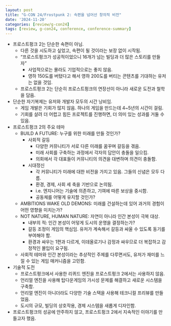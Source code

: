 ```yaml
---
layout: post
title: "G-CON 24/Frostpunk 2: 속편을 넘어선 창의적 비전"
date: '2024-11-20'
categories: [review/g-con24]
tags: [review, g-con24, conference, conference-summary]
---
```


- 프로스트펑크 2는 단순한 속편이 아님.
    - 다른 것을 시도하고 싶었고, 속편이 될 것이라는 보장 없이 시작됨.
    - “프로스트펑크가 성공적이었으니 16개가 넘는 빌딩과 더 많은 스토리를 만들자”
        - 사업적으로는 몰라도 기업적으로는 좋지 않음.
        - 영하 150도를 버텼다고 해서 영하 200도를 버티는 콘텐츠를 기대하는 유저는 없을 것임.
    - 프로스트펑크 2는 단순히 프로스트펑크의 연장선이 아니라 새로운 도전과 철학을 담음.
- 단순한 자기복제는 유저와 개발자 모두의 시간 낭비임.
    - 게임 개발은 기회가 많지 않음. 하나의 게임을 만드는데 4~5년의 시간이 걸림.
    - 기회를 살려 더 어렵고 힘든 프로젝트를 진행하면, 더 의미 있는 성과를 거둘 수 있음.
- 프로스트펑크 2의 주요 테마
    - BUILD A FUTURE: 누구를 위한 미래를 만들 것인가?
        - 사회적 갈등
            - 다양한 커뮤니티가 서로 다른 미래를 꿈꾸며 갈등을 겪음.
            - 미래 사회를 구축하는 과정에서 각자의 답안이 충돌을 일으킴.
            - 의회에서 각 대표들이 커뮤니티의 의견을 대변하며 의견이 충돌함.
        - 시대정신
            - 각 커뮤니티가 미래에 대한 비전을 가지고 있음. 그들의 신념은 모두 다름.
            - 환경, 경제, 사회 세 축을 기반으로 논의됨.
            - i.e. 엔지니어는 기술에 의존하고, 기여에 따른 보상을 중시함.
            - 공동체를 어떻게 유지할 것인가?
    - AMBITIONS WAKE OLD DEMONS: 미래를 건설하는데 있어 과거의 경험이 어떤 영향을 미치는가?
    - NOT NATURE, HUMAN NATURE: 자연이 아니라 인간 본성이 극복 대상.
        - 내부의 적: 인간 본성이 어덯게 도시의 운명을 결정하는가?
        - 갈등 조정이 게임의 핵심임. 유저가 계속해서 갈등과 싸울 수 있도록 동기를 부여해야 함.
        - 환경과 싸우는 1편과 다르게, 이데올로기나 감정과 싸우므로 더 복잡하고 감정적인 몰입이 요구됨.
    - 사회적 테마와 인간 본성이라는 추상적인 주제를 다루면서도, 유저가 재미를 느낄 수 있는 게임 매커니즘을 고민함.
- 기술적 도전
    - 프로스트펑크에서 사용한 리퀴드 엔진을 프로스트펑크 2에서는 사용하지 않음.
    - 언리얼 엔진을 사용해 탑다운게임의 가시성 문제를 해결하고 새로운 시스템을 구축함.
    - 언리얼 엔진이 아니더라도 다양한 기술 스택을 사용해 테크니컬 프리뷰를 만들었음.
    - 도시의 규모, 빌딩의 상호작용, 경제 시스템을 새롭게 디자인함.
- 프로스트펑크의 성공에 안주하지 않고, 프로스트펑크 2에서 지속적인 이야기를 만들고자 했음.
